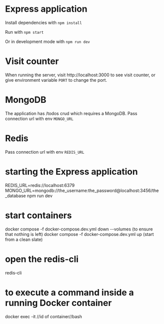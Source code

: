 # Express application

Install dependencies with `npm install`

Run with `npm start`

Or in development mode with `npm run dev`

# Visit counter

When running the server, visit http://localhost:3000 to see visit counter, or give environment variable `PORT` to change the port.

# MongoDB

The application has /todos crud which requires a MongoDB. Pass connection url with env `MONGO_URL`

# Redis

Pass connection url with env `REDIS_URL`

# starting the Express application
REDIS_URL=redis://localhost:6379 MONGO_URL=mongodb://the_username:the_password@localhost:3456/the_database npm run dev

# start containers
docker compose -f docker-compose.dev.yml down --volumes (to ensure that nothing is left)
docker compose -f docker-compose.dev.yml up (start from a clean slate)
# open the redis-cli
redis-cli
# to execute a command inside a running Docker container
docker exec -it //id of container//bash